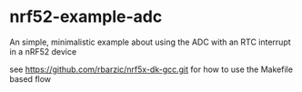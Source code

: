 # nrf52-example-adc

An simple, minimalistic example about using the ADC with an RTC interrupt in a nRF52 device


see https://github.com/rbarzic/nrf5x-dk-gcc.git for how to use the Makefile based flow
